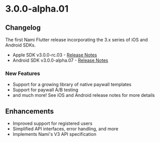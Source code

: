 # 3.0.0-alpha.01

## Changelog

The first Nami Flutter release incorporating the 3.x series of iOS and Android SDKs.

- Apple SDK v3.0.0-rc.03 - [Release Notes](https://github.com/namiml/nami-apple/wiki/Nami-SDK-Early-Access-Releases#v300-rc03-sep-30-2022)
- Android SDK v3.0.0-alpha.07 - [Release Notes](https://github.com/namiml/nami-android/wiki/Nami-SDK-Early-Access-Releases#v300-alpha07-september-30-2022)

### New Features

- Support for a growing library of native paywall templates
- Support for paywall A/B testing
- and much more!  See iOS and Android release notes for more details

## Enhancements

- Improved support for registered users
- Simplified API interfaces, error handling, and more
- Implements Nami's V3 API specification

